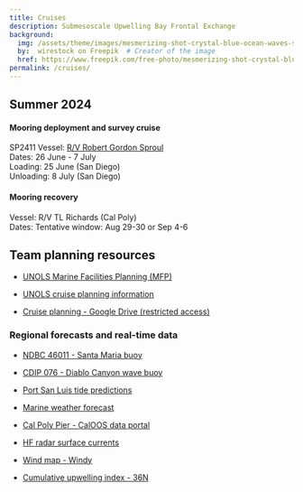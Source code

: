 ```yaml
---
title: Cruises
description: Submesoscale Upwelling Bay Frontal Exchange
background:
  img: /assets/theme/images/mesmerizing-shot-crystal-blue-ocean-waves-smaller.png
  by:  wirestock on Freepik  # Creator of the image
  href: https://www.freepik.com/free-photo/mesmerizing-shot-crystal-blue-ocean-waves_17530073.htm#query=ocean%20background&position=3&from_view=keyword&trac
permalink: /cruises/
---
```


## Summer 2024

#### Mooring deployment and survey cruise

SP2411
Vessel: [R/V Robert Gordon Sproul](https://scripps.ucsd.edu/ships/sproul)  
Dates: 26 June - 7 July  
Loading: 25 June (San Diego)  
Unloading: 8 July (San Diego)  

#### Mooring recovery

Vessel: R/V TL Richards (Cal Poly)  
Dates: Tentative window: Aug 29-30 or Sep 4-6

## Team planning resources

* [UNOLS Marine Facilities Planning (MFP)](https://mfp.us/)

* [UNOLS cruise planning information](https://www.unols.org/vessel-schedules/cruise-planning-information)

* [Cruise planning - Google Drive (restricted access)](https://drive.google.com/drive/folders/1qpKtVWYhwcbYkcDVA9oJ97laUhW7snCm?usp=sharing)

### Regional forecasts and real-time data

* [NDBC 46011 - Santa Maria buoy](https://www.ndbc.noaa.gov/station_page.php?station=46011)

* [CDIP 076 - Diablo Canyon wave buoy](https://cdip.ucsd.edu/m/products/summary/?stn=076p1)

* [Port San Luis tide predictions](https://tidesandcurrents.noaa.gov/noaatidepredictions.html?id=9412110&units=standard&bdate=20240626&edate=20240708&timezone=LST/LDT&clock=12hour&datum=MLLW&interval=hilo&action=dailychart)

* [Marine weather forecast](https://marine.weather.gov/MapClick.php?zoneid=PZZ645)

* [Cal Poly Pier - CalOOS data portal](https://data.caloos.org/?&sensor_version=v2#metadata/103545/station/data)

* [HF radar surface currents](https://cordc.ucsd.edu/projects/hfrnet/?zm=11&ll=35.06055,-120.888568&prod=a_2km&rng=0,50&cb=4&us=100&o_sp=0&o_o=0&o_sl=0)

* [Wind map - Windy](https://www.windy.com/?35.027,-120.726,10)

* [Cumulative upwelling index - 36N](/pages/images/cui_36N_updated.png)